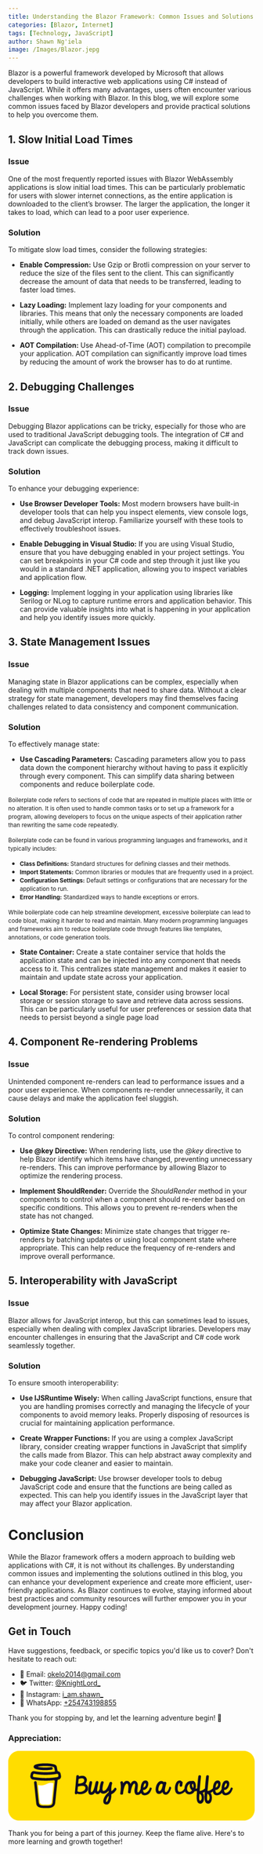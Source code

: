 ```yaml
---
title: Understanding the Blazor Framework: Common Issues and Solutions
categories: [Blazor, Internet]
tags: [Technology, JavaScript]
author: Shawn Ng'iela
image: /Images/Blazor.jepg
---
```


Blazor is a powerful framework developed by Microsoft that allows developers to build interactive web applications using C# instead of JavaScript. While it offers many advantages, users often encounter various challenges when working with Blazor. In this blog, we will explore some common issues faced by Blazor developers and provide practical solutions to help you overcome them.

## 1. Slow Initial Load Times
### Issue
One of the most frequently reported issues with Blazor WebAssembly applications is slow initial load times. This can be particularly problematic for users with slower internet connections, as the entire application is downloaded to the client’s browser. The larger the application, the longer it takes to load, which can lead to a poor user experience.

### Solution
To mitigate slow load times, consider the following strategies:

* **Enable Compression:** 
Use Gzip or Brotli compression on your server to reduce the size of the files sent to the client. This can significantly decrease the amount of data that needs to be transferred, leading to faster load times.
 
* **Lazy Loading:** 
Implement lazy loading for your components and libraries. This means that only the necessary components are loaded initially, while others are loaded on demand as the user navigates through the application. This can drastically reduce the initial payload.
 
* **AOT Compilation:**
Use Ahead-of-Time (AOT) compilation to precompile your application. AOT compilation can significantly improve load times by reducing the amount of work the browser has to do at runtime.
 
## 2. Debugging Challenges
### Issue
Debugging Blazor applications can be tricky, especially for those who are used to traditional JavaScript debugging tools. The integration of C# and JavaScript can complicate the debugging process, making it difficult to track down issues.

### Solution
To enhance your debugging experience:

* **Use Browser Developer Tools:**
 Most modern browsers have built-in developer tools that can help you inspect elements, view console logs, and debug JavaScript interop. Familiarize yourself with these tools to effectively troubleshoot issues.
 
* **Enable Debugging in Visual Studio:**
If you are using Visual Studio, ensure that you have debugging enabled in your project settings. You can set breakpoints in your C# code and step through it just like you would in a standard .NET application, allowing you to inspect variables and application flow.
 
* **Logging:**  Implement logging in your application using libraries like Serilog or NLog to capture runtime errors and application behavior. This can provide valuable insights into what is happening in your application and help you identify issues more quickly.

## 3. State Management Issues
### Issue
Managing state in Blazor applications can be complex, especially when dealing with multiple components that need to share data. Without a clear strategy for state management, developers may find themselves facing challenges related to data consistency and component communication.

### Solution
To effectively manage state:

* **Use Cascading Parameters:** Cascading parameters allow you to pass data down the component hierarchy without having to pass it explicitly through every component. This can simplify data sharing between components and reduce boilerplate code.

<small>Boilerplate code refers to sections of code that are repeated in multiple places with little or no alteration. It is often used to handle common tasks or to set up a framework for a program, allowing developers to focus on the unique aspects of their application rather than rewriting the same code repeatedly.</small>

<small>Boilerplate code can be found in various programming languages and frameworks, and it typically includes:</small>

* <small>**Class Definitions:** Standard structures for defining classes and their methods.</small>
* <small>**Import Statements:** Common libraries or modules that are frequently used in a project.</small>
* <small>**Configuration Settings:** Default settings or configurations that are necessary for the application to run.</small>
* <small>**Error Handling:** Standardized ways to handle exceptions or errors.</small>


<small>While boilerplate code can help streamline development, excessive boilerplate can lead to code bloat, making it harder to read and maintain. Many modern programming languages and frameworks aim to reduce boilerplate code through features like templates, annotations, or code generation tools.</small>

* **State Container:** Create a state container service that holds the application state and can be injected into any component that needs access to it. This centralizes state management and makes it easier to maintain and update state across your application.

* **Local Storage:** For persistent state, consider using browser local storage or session storage to save and retrieve data across sessions. This can be particularly useful for user preferences or session data that needs to persist beyond a single page load 

## 4. Component Re-rendering Problems
### Issue
Unintended component re-renders can lead to performance issues and a poor user experience. When components re-render unnecessarily, it can cause delays and make the application feel sluggish.

### Solution
To control component rendering:

* **Use @key Directive:** When rendering lists, use the *@key* directive to help Blazor identify which items have changed, preventing unnecessary re-renders. This can improve performance by allowing Blazor to optimize the rendering process.

* **Implement ShouldRender:**  Override the *ShouldRender* method in your components to control when a component should re-render based on specific conditions. This allows you to prevent re-renders when the state has not changed.

* **Optimize State Changes:** Minimize state changes that trigger re-renders by batching updates or using local component state where appropriate. This can help reduce the frequency of re-renders and improve overall performance.

## 5. Interoperability with JavaScript
### Issue
Blazor allows for JavaScript interop, but this can sometimes lead to issues, especially when dealing with complex JavaScript libraries. Developers may encounter challenges in ensuring that the JavaScript and C# code work seamlessly together.

### Solution
To ensure smooth interoperability:

* **Use IJSRuntime Wisely:** When calling JavaScript functions, ensure that you are handling promises correctly and managing the lifecycle of your components to avoid memory leaks. Properly disposing of resources is crucial for maintaining application performance.

* **Create Wrapper Functions:** If you are using a complex JavaScript library, consider creating wrapper functions in JavaScript that simplify the calls made from Blazor. This can help abstract away complexity and make your code cleaner and easier to maintain.

* **Debugging JavaScript:** Use browser developer tools to debug JavaScript code and ensure that the functions are being called as expected. This can help you identify issues in the JavaScript layer that may affect your Blazor application.

# Conclusion
While the Blazor framework offers a modern approach to building web applications with C#, it is not without its challenges. By understanding common issues and implementing the solutions outlined in this blog, you can enhance your development experience and create more efficient, user-friendly applications. As Blazor continues to evolve, staying informed about best practices and community resources will further empower you in your development journey. Happy coding!

## Get in Touch

Have suggestions, feedback, or specific topics you'd like us to cover? Don't hesitate to reach out:

- 📧 Email: [okelo2014@gmail.com](mailto:okelo2014@gmail.com)
- 🐦 Twitter: [@KnightLord_](https://twitter.com/KnightLord_)
- 📸 Instagram: [i_am.shawn_](https://www.instagram.com/i_am.shawn_/)
- 📱 WhatsApp: [+254743198855](https://wa.me/+254743198855)


Thank you for   stopping by, and let the learning adventure begin! 🚀

### Appreciation:

[![Shawn](/Images/buymeacoffee.png)](https://ko-fi.com/i_am_shawn
)

Thank you for being a part of this journey. Keep the flame alive. Here's to more learning and growth together!